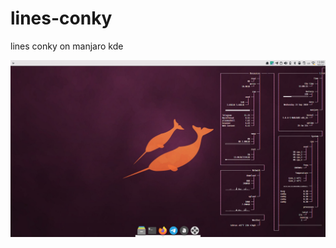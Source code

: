 # lines-conky
lines conky on manjaro kde

![conky](https://github.com/Chamrosh/lines-conky/blob/master/Screenshot.png)
